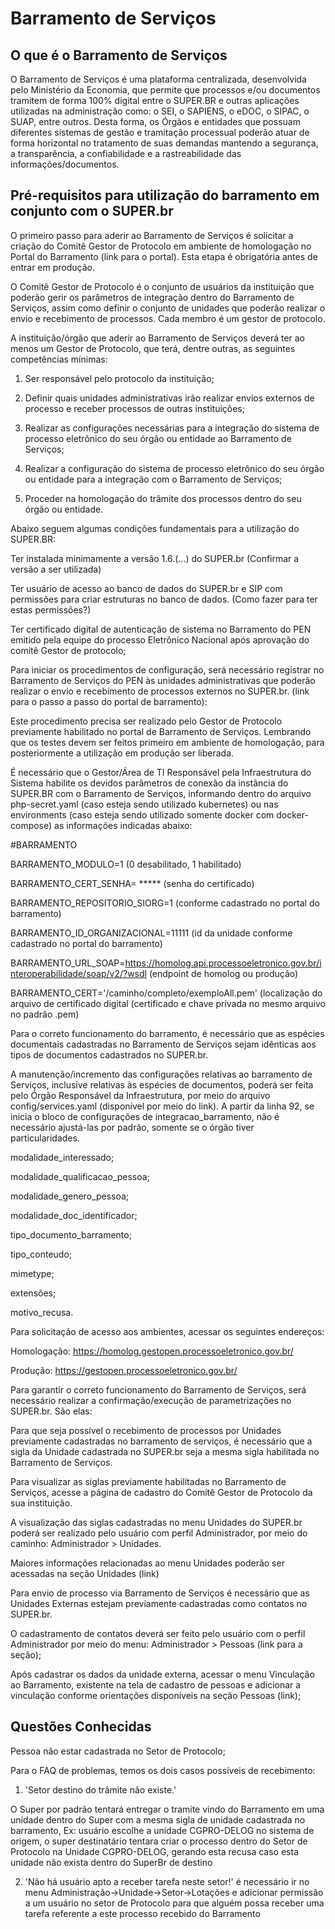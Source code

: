 # Barramento de Serviços
 

## O que é o Barramento de Serviços 

 

O Barramento de Serviços é uma plataforma centralizada, desenvolvida pelo Ministério da Economia, que permite que processos e/ou documentos tramitem de forma 100% digital entre o SUPER.BR e outras aplicações utilizadas na administração como: o SEI, o SAPIENS, o eDOC, o SIPAC, o SUAP, entre outros. Desta forma, os Órgãos e entidades que possuam diferentes sistemas de gestão e tramitação processual poderão atuar de forma horizontal no tratamento de suas demandas mantendo a segurança, a transparência, a confiabilidade e a rastreabilidade das informações/documentos. 

 

## Pré-requisitos para utilização do barramento em conjunto com o SUPER.br 

 

O primeiro passo para aderir ao Barramento de Serviços é solicitar a criação do Comitê Gestor de Protocolo em ambiente de homologação no Portal do Barramento (link para o portal). Esta etapa é obrigatória antes de entrar em produção. 

 

O Comitê Gestor de Protocolo é o conjunto de usuários da instituição que poderão gerir os parâmetros de integração dentro do Barramento de Serviços, assim como definir o conjunto de unidades que poderão realizar o envio e recebimento de processos. Cada membro é um gestor de protocolo. 

 

A instituição/órgão que aderir ao Barramento de Serviços deverá ter ao menos um Gestor de Protocolo, que terá, dentre outras, as seguintes competências mínimas: 

 

1. Ser responsável pelo protocolo da instituição; 

 

2. Definir quais unidades administrativas irão realizar envios externos de processo e receber processos de outras instituições; 

 

3. Realizar as configurações necessárias para a integração do sistema de processo eletrônico do seu órgão ou entidade ao Barramento de Serviços; 

 
4. Realizar a configuração do sistema de processo eletrônico do seu órgão ou entidade para a integração com o Barramento de Serviços; 

 

5. Proceder na homologação do trâmite dos processos dentro do seu órgão ou entidade. 

 

Abaixo seguem algumas condições fundamentais para a utilização do SUPER.BR: 

 

Ter instalada minimamente a versão 1.6.(...) do SUPER.br (Confirmar a versão a ser utilizada) 

 

Ter usuário de acesso ao banco de dados do SUPER.br e SIP com permissões para criar estruturas no banco de dados. (Como fazer para ter estas permissões?) 

 

Ter certificado digital de autenticação de sistema no Barramento do PEN emitido pela equipe do processo Eletrônico Nacional após aprovação do comitê Gestor de protocolo; 

 

Para iniciar os procedimentos de configuração, será necessário registrar no Barramento de Serviços do PEN às unidades administrativas que poderão realizar o envio e recebimento de processos externos no SUPER.br. (link para o passo a passo do portal de barramento):  

 

Este procedimento precisa ser realizado pelo Gestor de Protocolo previamente habilitado no portal de Barramento de Serviços. Lembrando que os testes devem ser feitos primeiro em ambiente de homologação, para posteriormente a utilização em produção ser liberada. 

 

É necessário que o Gestor/Área de TI Responsável pela Infraestrutura do Sistema habilite os devidos parâmetros de conexão da instância do SUPER.BR com o Barramento de Serviços, informando dentro do arquivo php-secret.yaml (caso esteja sendo utilizado kubernetes) ou nas environments (caso esteja sendo utilizado somente docker com docker-compose) as informações indicadas abaixo: 

 

 #BARRAMENTO 

BARRAMENTO_MODULO=1 (0 desabilitado, 1 habilitado) 

BARRAMENTO_CERT_SENHA= ***** (senha do certificado) 

BARRAMENTO_REPOSITORIO_SIORG=1 (conforme cadastrado no portal do barramento) 

BARRAMENTO_ID_ORGANIZACIONAL=11111 (id da unidade conforme cadastrado no portal do barramento) 

BARRAMENTO_URL_SOAP=https://homolog.api.processoeletronico.gov.br/interoperabilidade/soap/v2/?wsdl (endpoint de homolog ou produção) 

BARRAMENTO_CERT='/caminho/completo/exemploAll.pem' (localização do arquivo de certificado digital (certificado e chave privada no mesmo arquivo no padrão .pem) 

 

Para o correto funcionamento do barramento, é necessário que as espécies documentais cadastradas no Barramento de Serviços sejam idênticas aos tipos de documentos cadastrados no SUPER.br.  

 

A manutenção/incremento das configurações relativas ao barramento de Serviços, inclusive relativas às espécies de documentos, poderá ser feita pelo Órgão Responsável da Infraestrutura, por meio do arquivo config/services.yaml (disponível por meio do link). A partir da linha 92, se inicia o bloco de configurações de integracao_barramento, não é necessário ajustá-las por padrão, somente se o órgão tiver particularidades. 

 

modalidade_interessado; 

modalidade_qualificacao_pessoa; 

modalidade_genero_pessoa; 

modalidade_doc_identificador; 

tipo_documento_barramento; 

tipo_conteudo; 

mimetype; 

extensões; 

motivo_recusa. 

 

Para solicitação de acesso aos ambientes, acessar os seguintes endereços: 

 

Homologação: https://homolog.gestopen.processoeletronico.gov.br/ 

Produção: https://gestopen.processoeletronico.gov.br/ 

 

Para garantir o correto funcionamento do Barramento de Serviços, será necessário realizar a confirmação/execução de parametrizações no SUPER.br. São elas: 

 

Para que seja possível o recebimento de processos por Unidades previamente cadastradas no barramento de serviços, é necessário que a sigla da Unidade cadastrada no SUPER.br seja a mesma sigla habilitada no Barramento de Serviços.  

 

Para visualizar as siglas previamente habilitadas no Barramento de Serviços, acesse a página de cadastro do Comitê Gestor de Protocolo da sua instituição.  

 

A visualização das siglas cadastradas no menu Unidades do SUPER.br poderá ser realizado pelo usuário com perfil Administrador, por meio do caminho: Administrador > Unidades. 

 

Maiores informações relacionadas ao menu Unidades poderão ser acessadas na seção Unidades (link) 

 

Para envio de processo via Barramento de Serviços é necessário que as Unidades Externas estejam previamente cadastradas como contatos no SUPER.br.  

 

O cadastramento de contatos deverá ser feito pelo usuário com o perfil Administrador por meio do menu: Administrador > Pessoas (link para a seção); 

 

Após cadastrar os dados da unidade externa, acessar o menu Vinculação ao Barramento, existente na tela de cadastro de pessoas e adicionar a vinculação conforme orientações disponíveis na seção Pessoas (link); 

 

## Questões Conhecidas 

 

Pessoa não estar cadastrada no Setor de Protocolo; 

 

Para o FAQ de problemas, temos os dois casos possíveis de recebimento: 

1. 'Setor destino do trâmite não existe.' 

O Super por padrão tentará entregar o tramite vindo do Barramento em uma unidade dentro do Super com a mesma sigla de unidade cadastrada no barramento, Ex: usuário escolhe a unidade CGPRO-DELOG no sistema de origem, o super destinatário tentara criar o processo dentro do Setor de Protocolo na Unidade CGPRO-DELOG, gerando esta recusa caso esta unidade não exista dentro do SuperBr de destino 


2. 'Não há usuário apto a receber tarefa neste setor!'
 é necessário ir no menu Administração->Unidade->Setor->Lotações e adicionar permissão a um usuário no setor de Protocolo para que alguém possa receber uma tarefa referente a este processo recebido do Barramento 